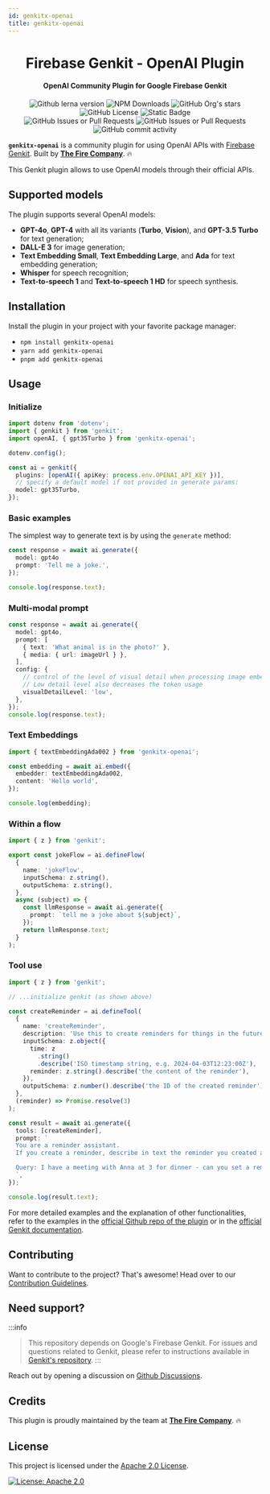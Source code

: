 ```yaml
---
id: genkitx-openai
title: genkitx-openai
---
```


<h1 align="center">
   Firebase Genkit - OpenAI Plugin
</h1>

<h4 align="center">OpenAI Community Plugin for Google Firebase Genkit</h4>

<div align="center">
   <img alt="Github lerna version" src="https://img.shields.io/github/lerna-json/v/TheFireCo/genkit-plugins?label=version"/>
   <img alt="NPM Downloads" src="https://img.shields.io/npm/dw/genkitx-openai"/>
   <img alt="GitHub Org's stars" src="https://img.shields.io/github/stars/TheFireCo?style=social"/>
   <img alt="GitHub License" src="https://img.shields.io/github/license/TheFireCo/genkit-plugins"/>
   <img alt="Static Badge" src="https://img.shields.io/badge/yes-a?label=maintained"/>
</div>

<div align="center">
   <img alt="GitHub Issues or Pull Requests" src="https://img.shields.io/github/issues/TheFireCo/genkit-plugins?color=blue"/>
   <img alt="GitHub Issues or Pull Requests" src="https://img.shields.io/github/issues-pr/TheFireCo/genkit-plugins?color=blue"/>
   <img alt="GitHub commit activity" src="https://img.shields.io/github/commit-activity/m/TheFireCo/genkit-plugins"/>
</div>

**`genkitx-openai`** is a community plugin for using OpenAI APIs with
[Firebase Genkit](https://github.com/firebase/genkit). Built by [**The Fire Company**](https://github.com/TheFireCo). 🔥

This Genkit plugin allows to use OpenAI models through their official APIs.

## Supported models

The plugin supports several OpenAI models:

- **GPT-4o**, **GPT-4** with all its variants (**Turbo**, **Vision**), and **GPT-3.5 Turbo** for text generation;
- **DALL-E 3** for image generation;
- **Text Embedding Small**, **Text Embedding Large**, and **Ada** for text embedding generation;
- **Whisper** for speech recognition;
- **Text-to-speech 1** and **Text-to-speech 1 HD** for speech synthesis.

## Installation

Install the plugin in your project with your favorite package manager:

- `npm install genkitx-openai`
- `yarn add genkitx-openai`
- `pnpm add genkitx-openai`

## Usage

### Initialize

```typescript
import dotenv from 'dotenv';
import { genkit } from 'genkit';
import openAI, { gpt35Turbo } from 'genkitx-openai';

dotenv.config();

const ai = genkit({
  plugins: [openAI({ apiKey: process.env.OPENAI_API_KEY })],
  // specify a default model if not provided in generate params:
  model: gpt35Turbo,
});
```

### Basic examples

The simplest way to generate text is by using the `generate` method:

```typescript
const response = await ai.generate({
  model: gpt4o
  prompt: 'Tell me a joke.',
});

console.log(response.text);
```

### Multi-modal prompt

```typescript
const response = await ai.generate({
  model: gpt4o,
  prompt: [
    { text: 'What animal is in the photo?' },
    { media: { url: imageUrl } },
  ],
  config: {
    // control of the level of visual detail when processing image embeddings
    // Low detail level also decreases the token usage
    visualDetailLevel: 'low',
  },
});
console.log(response.text);
```

### Text Embeddings

```typescript
import { textEmbeddingAda002 } from 'genkitx-openai';

const embedding = await ai.embed({
  embedder: textEmbeddingAda002,
  content: 'Hello world',
});

console.log(embedding);
```

### Within a flow

```typescript
import { z } from 'genkit';

export const jokeFlow = ai.defineFlow(
  {
    name: 'jokeFlow',
    inputSchema: z.string(),
    outputSchema: z.string(),
  },
  async (subject) => {
    const llmResponse = await ai.generate({
      prompt: `tell me a joke about ${subject}`,
    });
    return llmResponse.text;
  }
);
```

### Tool use

```typescript
import { z } from 'genkit';

// ...initialize genkit (as shown above)

const createReminder = ai.defineTool(
  {
    name: 'createReminder',
    description: 'Use this to create reminders for things in the future',
    inputSchema: z.object({
      time: z
        .string()
        .describe('ISO timestamp string, e.g. 2024-04-03T12:23:00Z'),
      reminder: z.string().describe('the content of the reminder'),
    }),
    outputSchema: z.number().describe('the ID of the created reminder'),
  },
  (reminder) => Promise.resolve(3)
);

const result = await ai.generate({
  tools: [createReminder],
  prompt: `
  You are a reminder assistant.
  If you create a reminder, describe in text the reminder you created as a response.

  Query: I have a meeting with Anna at 3 for dinner - can you set a reminder for the time?
  `,
});

console.log(result.text);
```

For more detailed examples and the explanation of other functionalities, refer to the examples in the [official Github repo of the plugin](https://github.com/TheFireCo/genkit-plugins/blob/main/examples/README.md) or in the [official Genkit documentation](https://firebase.google.com/docs/genkit/get-started).

## Contributing

Want to contribute to the project? That's awesome! Head over to our [Contribution Guidelines](https://github.com/TheFireCo/genkit-plugins/blob/main/CONTRIBUTING.md).

## Need support?

:::info

> This repository depends on Google's Firebase Genkit. For issues and questions related to Genkit, please refer to instructions available in [Genkit's repository](https://github.com/firebase/genkit).
> :::

Reach out by opening a discussion on [Github Discussions](https://github.com/TheFireCo/genkit-plugins/discussions).

## Credits

This plugin is proudly maintained by the team at [**The Fire Company**](https://github.com/TheFireCo). 🔥

## License

This project is licensed under the [Apache 2.0 License](https://github.com/TheFireCo/genkit-plugins/blob/main/LICENSE).

[![License: Apache 2.0](https://img.shields.io/badge/License-Apache%202%2E0-lightgrey.svg)](https://github.com/TheFireCo/genkit-plugins/blob/main/LICENSE)
